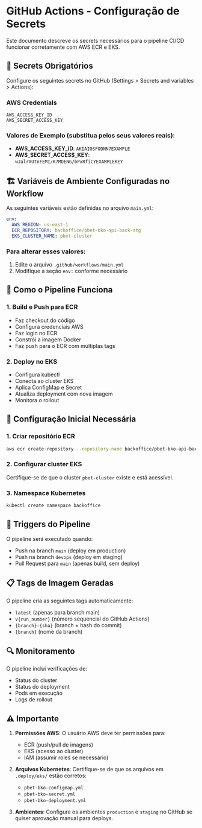 # GitHub Actions - Configuração de Secrets

Este documento descreve os secrets necessários para o pipeline CI/CD funcionar corretamente com AWS ECR e EKS.

## 🔐 Secrets Obrigatórios

Configure os seguintes secrets no GitHub (Settings > Secrets and variables > Actions):

### AWS Credentials
```
AWS_ACCESS_KEY_ID
AWS_SECRET_ACCESS_KEY
```

### Valores de Exemplo (substitua pelos seus valores reais):
- **AWS_ACCESS_KEY_ID**: `AKIAIOSFODNN7EXAMPLE`
- **AWS_SECRET_ACCESS_KEY**: `wJalrXUtnFEMI/K7MDENG/bPxRfiCYEXAMPLEKEY`

## 🏗️ Variáveis de Ambiente Configuradas no Workflow

As seguintes variáveis estão definidas no arquivo `main.yml`:

```yaml
env:
  AWS_REGION: us-east-1
  ECR_REPOSITORY: backoffice/pbet-bko-api-back-stg
  EKS_CLUSTER_NAME: pbet-cluster
```

### Para alterar esses valores:
1. Edite o arquivo `.github/workflows/main.yml`
2. Modifique a seção `env:` conforme necessário

## 🚀 Como o Pipeline Funciona

### 1. **Build e Push para ECR**
- Faz checkout do código
- Configura credenciais AWS
- Faz login no ECR
- Constrói a imagem Docker
- Faz push para o ECR com múltiplas tags

### 2. **Deploy no EKS**
- Configura kubectl
- Conecta ao cluster EKS
- Aplica ConfigMap e Secret
- Atualiza deployment com nova imagem
- Monitora o rollout

## 🔧 Configuração Inicial Necessária

### 1. **Criar repositório ECR**
```bash
aws ecr create-repository --repository-name backoffice/pbet-bko-api-back-stg --region us-east-1
```

### 2. **Configurar cluster EKS**
Certifique-se de que o cluster `pbet-cluster` existe e está acessível.

### 3. **Namespace Kubernetes**
```bash
kubectl create namespace backoffice
```

## 🎯 Triggers do Pipeline

O pipeline será executado quando:
- Push na branch `main` (deploy em production)
- Push na branch `devops` (deploy em staging)
- Pull Request para `main` (apenas build, sem deploy)

## 📋 Tags de Imagem Geradas

O pipeline cria as seguintes tags automaticamente:
- `latest` (apenas para branch main)
- `v{run_number}` (número sequencial do GitHub Actions)
- `{branch}-{sha}` (branch + hash do commit)
- `{branch}` (nome da branch)

## 🔍 Monitoramento

O pipeline inclui verificações de:
- Status do cluster
- Status do deployment
- Pods em execução
- Logs de rollout

## ⚠️ Importante

1. **Permissões AWS**: O usuário AWS deve ter permissões para:
   - ECR (push/pull de imagens)
   - EKS (acesso ao cluster)
   - IAM (assumir roles se necessário)

2. **Arquivos Kubernetes**: Certifique-se de que os arquivos em `.deploy/eks/` estão corretos:
   - `pbet-bko-configmap.yml`
   - `pbet-bko-secret.yml`
   - `pbet-bko-deployment.yml`

3. **Ambientes**: Configure os ambientes `production` e `staging` no GitHub se quiser aprovação manual para deploys.
